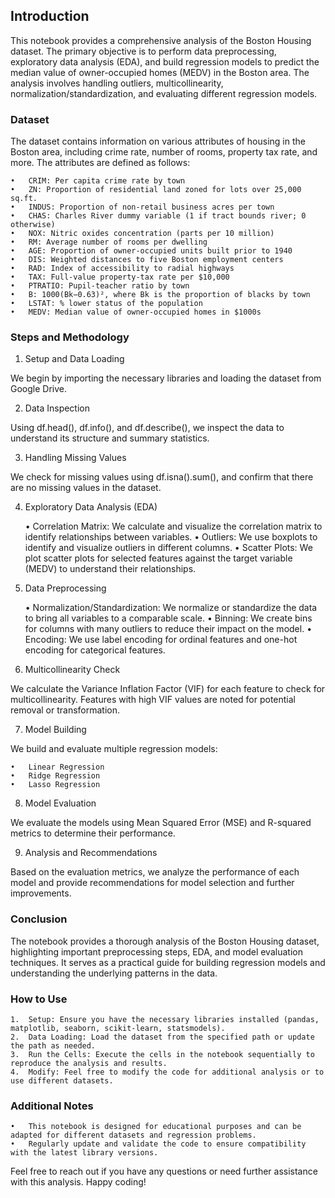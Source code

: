 ## Introduction

This notebook provides a comprehensive analysis of the Boston Housing dataset. The primary objective is to perform data preprocessing, exploratory data analysis (EDA), and build regression models to predict the median value of owner-occupied homes (MEDV) in the Boston area. The analysis involves handling outliers, multicollinearity, normalization/standardization, and evaluating different regression models.

### Dataset

The dataset contains information on various attributes of housing in the Boston area, including crime rate, number of rooms, property tax rate, and more. The attributes are defined as follows:

	•	CRIM: Per capita crime rate by town
	•	ZN: Proportion of residential land zoned for lots over 25,000 sq.ft.
	•	INDUS: Proportion of non-retail business acres per town
	•	CHAS: Charles River dummy variable (1 if tract bounds river; 0 otherwise)
	•	NOX: Nitric oxides concentration (parts per 10 million)
	•	RM: Average number of rooms per dwelling
	•	AGE: Proportion of owner-occupied units built prior to 1940
	•	DIS: Weighted distances to five Boston employment centers
	•	RAD: Index of accessibility to radial highways
	•	TAX: Full-value property-tax rate per $10,000
	•	PTRATIO: Pupil-teacher ratio by town
	•	B: 1000(Bk−0.63)², where Bk is the proportion of blacks by town
	•	LSTAT: % lower status of the population
	•	MEDV: Median value of owner-occupied homes in $1000s

### Steps and Methodology

1. Setup and Data Loading

We begin by importing the necessary libraries and loading the dataset from Google Drive.

2. Data Inspection

Using df.head(), df.info(), and df.describe(), we inspect the data to understand its structure and summary statistics.

3. Handling Missing Values

We check for missing values using df.isna().sum(), and confirm that there are no missing values in the dataset.

4. Exploratory Data Analysis (EDA)

	•	Correlation Matrix: We calculate and visualize the correlation matrix to identify relationships between variables.
	•	Outliers: We use boxplots to identify and visualize outliers in different columns.
	•	Scatter Plots: We plot scatter plots for selected features against the target variable (MEDV) to understand their relationships.

5. Data Preprocessing

	•	Normalization/Standardization: We normalize or standardize the data to bring all variables to a comparable scale.
	•	Binning: We create bins for columns with many outliers to reduce their impact on the model.
	•	Encoding: We use label encoding for ordinal features and one-hot encoding for categorical features.

6. Multicollinearity Check

We calculate the Variance Inflation Factor (VIF) for each feature to check for multicollinearity. Features with high VIF values are noted for potential removal or transformation.

7. Model Building

We build and evaluate multiple regression models:

	•	Linear Regression
	•	Ridge Regression
	•	Lasso Regression

8. Model Evaluation

We evaluate the models using Mean Squared Error (MSE) and R-squared metrics to determine their performance.

9. Analysis and Recommendations

Based on the evaluation metrics, we analyze the performance of each model and provide recommendations for model selection and further improvements.

### Conclusion

The notebook provides a thorough analysis of the Boston Housing dataset, highlighting important preprocessing steps, EDA, and model evaluation techniques. It serves as a practical guide for building regression models and understanding the underlying patterns in the data.

### How to Use

	1.	Setup: Ensure you have the necessary libraries installed (pandas, matplotlib, seaborn, scikit-learn, statsmodels).
	2.	Data Loading: Load the dataset from the specified path or update the path as needed.
	3.	Run the Cells: Execute the cells in the notebook sequentially to reproduce the analysis and results.
	4.	Modify: Feel free to modify the code for additional analysis or to use different datasets.

### Additional Notes

	•	This notebook is designed for educational purposes and can be adapted for different datasets and regression problems.
	•	Regularly update and validate the code to ensure compatibility with the latest library versions.

Feel free to reach out if you have any questions or need further assistance with this analysis. Happy coding!
